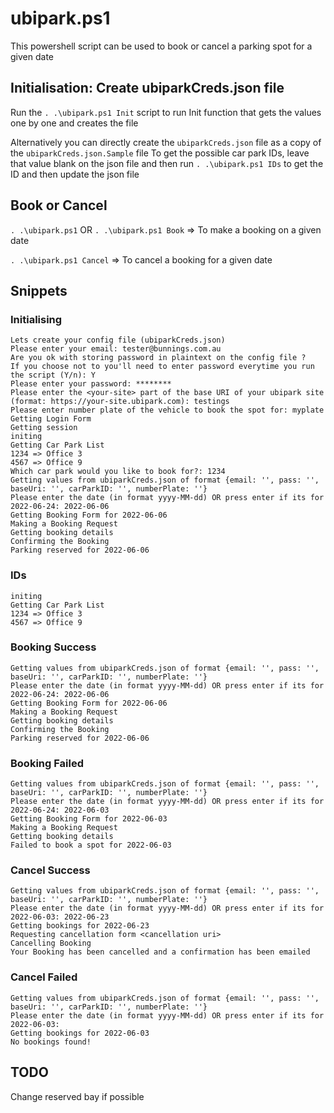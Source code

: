 # ubipark.ps1

This powershell script can be used to book or cancel a parking spot for a given date

## Initialisation: Create ubiparkCreds.json file
Run the `. .\ubipark.ps1 Init` script to run Init function that gets the values one by one and creates the file

Alternatively you can directly create the `ubiparkCreds.json` file as a copy of the `ubiparkCreds.json.Sample` file
To get the possible car park IDs, leave that value blank on the json file and then run `. .\ubipark.ps1 IDs` to get the ID and then update the json file

## Book or Cancel

`. .\ubipark.ps1` OR `. .\ubipark.ps1 Book` => To make a booking on a given date

`. .\ubipark.ps1 Cancel` => To cancel a booking for a given date

## Snippets

### Initialising
```
Lets create your config file (ubiparkCreds.json)
Please enter your email: tester@bunnings.com.au
Are you ok with storing password in plaintext on the config file ?
If you choose not to you'll need to enter password everytime you run the script (Y/n): Y
Please enter your password: ********
Please enter the <your-site> part of the base URI of your ubipark site (format: https://your-site.ubipark.com): testings
Please enter number plate of the vehicle to book the spot for: myplate
Getting Login Form
Getting session
initing
Getting Car Park List
1234 => Office 3
4567 => Office 9
Which car park would you like to book for?: 1234
Getting values from ubiparkCreds.json of format {email: '', pass: '', baseUri: '', carParkID: '', numberPlate: ''}
Please enter the date (in format yyyy-MM-dd) OR press enter if its for 2022-06-24: 2022-06-06
Getting Booking Form for 2022-06-06
Making a Booking Request
Getting booking details
Confirming the Booking
Parking reserved for 2022-06-06
```

### IDs
```
initing
Getting Car Park List
1234 => Office 3
4567 => Office 9
```

### Booking Success
```
Getting values from ubiparkCreds.json of format {email: '', pass: '', baseUri: '', carParkID: '', numberPlate: ''}
Please enter the date (in format yyyy-MM-dd) OR press enter if its for 2022-06-24: 2022-06-06
Getting Booking Form for 2022-06-06
Making a Booking Request
Getting booking details
Confirming the Booking
Parking reserved for 2022-06-06
```

### Booking Failed
```
Getting values from ubiparkCreds.json of format {email: '', pass: '', baseUri: '', carParkID: '', numberPlate: ''}
Please enter the date (in format yyyy-MM-dd) OR press enter if its for 2022-06-24: 2022-06-03
Getting Booking Form for 2022-06-03
Making a Booking Request
Getting booking details
Failed to book a spot for 2022-06-03
```

### Cancel Success
```
Getting values from ubiparkCreds.json of format {email: '', pass: '', baseUri: '', carParkID: '', numberPlate: ''}
Please enter the date (in format yyyy-MM-dd) OR press enter if its for 2022-06-03: 2022-06-23
Getting bookings for 2022-06-23
Requesting cancellation form <cancellation uri>
Cancelling Booking
Your Booking has been cancelled and a confirmation has been emailed
```
### Cancel Failed
```
Getting values from ubiparkCreds.json of format {email: '', pass: '', baseUri: '', carParkID: '', numberPlate: ''}
Please enter the date (in format yyyy-MM-dd) OR press enter if its for 2022-06-03:
Getting bookings for 2022-06-03
No bookings found!
```

## TODO
Change reserved bay if possible